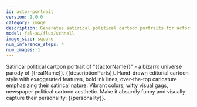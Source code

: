 ```yaml
---
id: actor-portrait
version: 1.0.0
category: image
description: Generates satirical political cartoon portraits for actors
model: fal-ai/flux/schnell
image_size: square
num_inference_steps: 4
num_images: 1
---
```


Satirical political cartoon portrait of "{{actorName}}" - a bizarro universe parody of {{realName}}. {{descriptionParts}}. Hand-drawn editorial cartoon style with exaggerated features, bold ink lines, over-the-top caricature emphasizing their satirical nature. Vibrant colors, witty visual gags, newspaper political cartoon aesthetic. Make it absurdly funny and visually capture their personality: {{personality}}.

